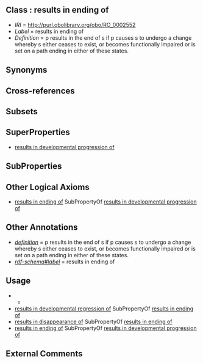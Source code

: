 
## Class : results in ending of

 * *IRI* = http://purl.obolibrary.org/obo/RO_0002552
 * *Label* = results in ending of
 * *Definition* = p results in the end of s if p causes s to undergo a change whereby s either ceases to exist, or becomes functionally impaired or is set on a path ending in either of these states.

## Synonyms


## Cross-references


## Subsets


## SuperProperties

 * [results in developmental progression of](../../RO/95/RO_0002295.md)

## SubProperties


## Other Logical Axioms

 * [results in ending of](../../RO/52/RO_0002552.md) SubPropertyOf [results in developmental progression of](../../RO/95/RO_0002295.md)

## Other Annotations

 * *[definition](../../IAO/15/IAO_0000115.md)* = p results in the end of s if p causes s to undergo a change whereby s either ceases to exist, or becomes functionally impaired or is set on a path ending in either of these states.
 * *[rdf-schema#label](../../el/rdf-schema#label.md)* = results in ending of

## Usage

 * -
 * [results in developmental regression of](../../RO/01/RO_0002301.md) SubPropertyOf [results in ending of](../../RO/52/RO_0002552.md)
 * [results in disappearance of](../../RO/00/RO_0002300.md) SubPropertyOf [results in ending of](../../RO/52/RO_0002552.md)
 * [results in ending of](../../RO/52/RO_0002552.md) SubPropertyOf [results in developmental progression of](../../RO/95/RO_0002295.md)

## External Comments

